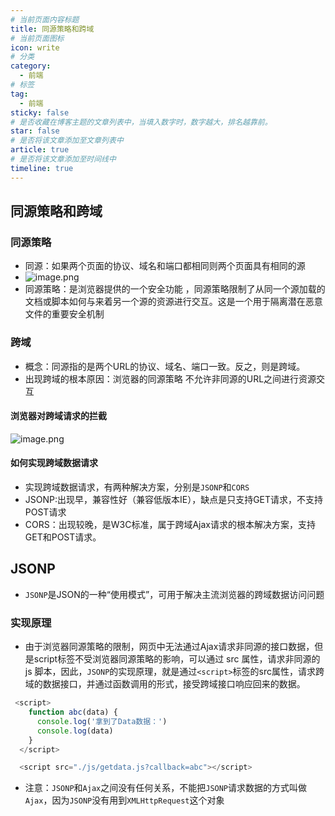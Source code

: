 ```yaml
---
# 当前页面内容标题
title: 同源策略和跨域
# 当前页面图标
icon: write
# 分类
category:
  - 前端
# 标签
tag:
  - 前端
sticky: false
# 是否收藏在博客主题的文章列表中，当填入数字时，数字越大，排名越靠前。
star: false
# 是否将该文章添加至文章列表中
article: true
# 是否将该文章添加至时间线中
timeline: true
---
```



## 同源策略和跨域
### 同源策略

- 同源：如果两个页面的协议、域名和端口都相同则两个页面具有相同的源
- ![image.png](https://cdn.nlark.com/yuque/0/2023/png/35273604/1685946116761-ffa704ff-a411-4f90-8c54-aa5e67e33dd7.png#averageHue=%23b9d2e9&clientId=u0c5b7443-bfaf-4&from=paste&height=293&id=u32b998eb&originHeight=440&originWidth=1541&originalType=binary&ratio=1.5&rotation=0&showTitle=false&size=384642&status=done&style=none&taskId=uec6454c7-4548-4a64-a5e8-0595865c3f1&title=&width=1027.3333333333333)
- 同源策略：是浏览器提供的一个安全功能 ，同源策略限制了从同一个源加载的文档或脚本如何与来着另一个源的资源进行交互。这是一个用于隔离潜在恶意文件的重要安全机制
### 跨域

- 概念：同源指的是两个URL的协议、域名、端口一致。反之，则是跨域。
- 出现跨域的根本原因：浏览器的同源策略 不允许非同源的URL之间进行资源交互
#### 浏览器对跨域请求的拦截
![image.png](https://cdn.nlark.com/yuque/0/2023/png/35273604/1685946610406-dcea5cf4-1447-44ca-a794-e19d02243e02.png#averageHue=%23f0f3f0&clientId=u0c5b7443-bfaf-4&from=paste&height=447&id=u870cf5ab&originHeight=670&originWidth=1630&originalType=binary&ratio=1.5&rotation=0&showTitle=false&size=306392&status=done&style=none&taskId=u23bff5e5-e8e1-4fca-a81c-a1def0b30c1&title=&width=1086.6666666666667)

#### 如何实现跨域数据请求

- 实现跨域数据请求，有两种解决方案，分别是`JSONP`和`CORS`
- JSONP:出现早，兼容性好（兼容低版本IE），缺点是只支持GET请求，不支持POST请求
- CORS：出现较晚，是W3C标准，属于跨域Ajax请求的根本解决方案，支持GET和POST请求。
## JSONP 

- `JSONP`是JSON的一种“使用模式”，可用于解决主流浏览器的跨域数据访问问题
### 实现原理

- 由于浏览器同源策略的限制，网页中无法通过Ajax请求非同源的接口数据，但是script标签不受浏览器同源策略的影响，可以通过 src 属性，请求非同源的 js 脚本，因此，`JSONP`的实现原理，就是通过`<script>`标签的src属性，请求跨域的数据接口，并通过函数调用的形式，接受跨域接口响应回来的数据。
```javascript
 <script>
    function abc(data) {
      console.log('拿到了Data数据：')
      console.log(data)
    }
  </script>

  <script src="./js/getdata.js?callback=abc"></script>
```

- 注意：`JSONP`和`Ajax`之间没有任何关系，不能把`JSONP`请求数据的方式叫做`Ajax`，因为`JSONP`没有用到`XMLHttpRequest`这个对象
